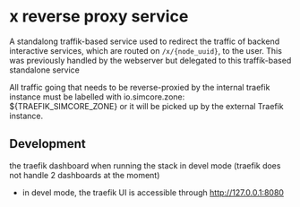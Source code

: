 # x reverse proxy service

A standalong traffik-based service used to redirect the traffic of backend interactive services, which are routed on ``/x/{node_uuid}``, to the user. This was previously handled by the webserver but delegated to this traffik-based standalone service

All traffic going that needs to be reverse-proxied by the internal traefik instance must be labelled with io.simcore.zone: ${TRAEFIK_SIMCORE_ZONE} or it will be picked up by the external Traefik instance.

## Development

the traefik dashboard when running the stack in devel mode (traefik does not handle 2 dashboards at the moment)
- in devel mode, the traefik UI is accessible through http://127.0.0.1:8080

